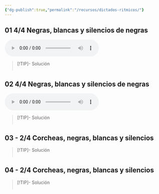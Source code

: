 ```yaml
---
{"dg-publish":true,"permalink":"/recursos/dictados-ritmicos/"}
---
```



## 01 4/4 Negras, blancas y silencios de negras

<audio src="https://docs.google.com/uc?export=download&id=1Y443aZpshGMAGnfQUgO9m6_bFLjKJcGs" controls></audio>

> [!TIP]- Solución
><div id="paper"  style="overflow: auto;"></div>
><script> document.addEventListener("DOMContentLoaded", function() { window.ABCJS.renderAbc("paper", "X: 1\nT: Solución dictado rítmico\nM: 4/4\nL: 1/8\nK: perc stafflines = -1\nA2 A2 A2 A2 | A2 z2 A4 | A2 A2 z2 A2 | A4 A4 |]"); }); </script>
>

## 02 4/4 Negras, blancas y silencios de negras

<audio src="https://docs.google.com/uc?export=download&id=1eT-bhg4xjl7O_gdEOya5EFOA-_73r-S_" controls></audio>

> [!TIP]- Solución
><div id="paper2"  style="overflow: auto;"></div>
><script> document.addEventListener("DOMContentLoaded", function() { window.ABCJS.renderAbc("paper2", "X: 1\nT: Solución dictado rítmico\nM: 4/4\nL: 1/8\nK: perc stafflines = -1\nA2 A2 z2 A2 | A2 z2 A4 | z4 A2 A2 | A8 |]"); }); </script>
>

## 03 - 2/4 Corcheas, negras, blancas y silencios



> [!TIP]- Solución
><div id="paper3" style="overflow: auto;"></div>
><div id="midi3"></div>
><script> document.addEventListener("DOMContentLoaded", function() { window.ABCJS.renderAbc("paper3", "X: 1\nT: Solución dictado rítmico\nM: 2/4\nL: 1/8\nK: perc stafflines = -1\nA2 A2 | z2 A2 | A2 A2 | A4 |A2 z2 |A2 z2 |A A A2 |A4 |]"); window.ABCJS.renderMidi("midi3", "X: 1\nT: Solución dictado rítmico\nM: 2/4\nL: 1/8\nK: perc stafflines = -1\nA2 A2 | z2 A2 | A2 A2 | A4 |A2 z2 |A2 z2 |A A A2 |A4 |]", {}, { generateInline: true }, {});}); </script>

## 04 - 2/4 Corcheas, negras, blancas y silencios


> [!TIP]- Solución
><div id="paper4"  style="overflow: auto;"></div>
><script> document.addEventListener("DOMContentLoaded", function() { window.ABCJS.renderAbc("paper4", "X: 1\nT: Solución dictado rítmico\nM: 2/4\nL: 1/8\nK: perc stafflines = -1\nA2 A2 | z2 A2 | A2 A2 | A4 |A2 z2 |A2 z2 |A A A2 |A4 |]"); }); </script>
>